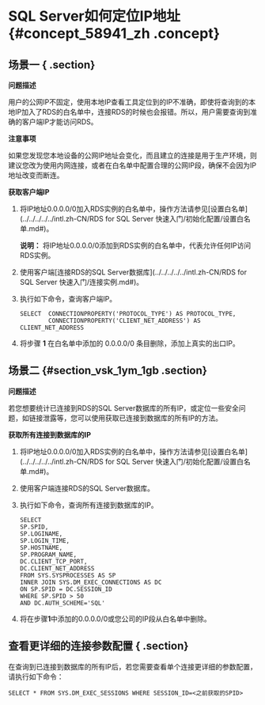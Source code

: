 # SQL Server如何定位IP地址 {#concept_58941_zh .concept}

## 场景一 { .section}

**问题描述**

用户的公网IP不固定，使用本地IP查看工具定位到的IP不准确，即使将查询到的本地IP加入了RDS的白名单中，连接RDS的时候也会报错。所以，用户需要查询到准确的客户端IP才能访问RDS。

**注意事项**

如果您发现您本地设备的公网IP地址会变化，而且建立的连接是用于生产环境，则建议您改为使用内网连接，或者在白名单中配置合理的公网IP段，确保不会因为IP地址改变而断连。

**获取客户端IP**

1.  将IP地址0.0.0.0/0加入RDS实例的白名单中，操作方法请参见[设置白名单](../../../../../intl.zh-CN/RDS for SQL Server 快速入门/初始化配置/设置白名单.md#)。

    **说明：** 将IP地址0.0.0.0/0添加到RDS实例的白名单中，代表允许任何IP访问RDS实例。

2.  使用客户端[连接RDS的SQL Server数据库](../../../../../intl.zh-CN/RDS for SQL Server 快速入门/连接实例.md#)。
3.  执行如下命令，查询客户端IP。

    ```language-sql
    SELECT  CONNECTIONPROPERTY('PROTOCOL_TYPE') AS PROTOCOL_TYPE,
            CONNECTIONPROPERTY('CLIENT_NET_ADDRESS') AS CLIENT_NET_ADDRESS
    
    ```

4.  将步骤 **1** 在白名单中添加的 0.0.0.0/0 条目删除，添加上真实的出口IP。

## 场景二 {#section_vsk_1ym_1gb .section}

**问题描述**

若您想要统计已连接到RDS的SQL Server数据库的所有IP，或定位一些安全问题，如链接泄露等，您可以使用获取已连接到数据库的所有IP的方法。

**获取所有连接到数据库的IP**

1.  将IP地址0.0.0.0/0加入RDS实例的白名单中，操作方法请参见[设置白名单](../../../../../intl.zh-CN/RDS for SQL Server 快速入门/初始化配置/设置白名单.md#)。
2.  使用客户端连接RDS的SQL Server数据库。
3.  执行如下命令，查询所有连接到数据库的IP。

    ```language-sql
    SELECT
    SP.SPID,
    SP.LOGINAME,
    SP.LOGIN_TIME,
    SP.HOSTNAME,
    SP.PROGRAM_NAME,
    DC.CLIENT_TCP_PORT,
    DC.CLIENT_NET_ADDRESS
    FROM SYS.SYSPROCESSES AS SP
    INNER JOIN SYS.DM_EXEC_CONNECTIONS AS DC
    ON SP.SPID = DC.SESSION_ID
    WHERE SP.SPID > 50
    AND DC.AUTH_SCHEME='SQL'
    
    ```

4.  将在步骤**1**中添加的0.0.0.0/0或您公司的IP段从白名单中删除。

## 查看更详细的连接参数配置 { .section}

在查询到已连接到数据库的所有IP后，若您需要查看单个连接更详细的参数配置，请执行如下命令：

```language-sql
SELECT * FROM SYS.DM_EXEC_SESSIONS WHERE SESSION_ID=<之前获取的SPID>

```

